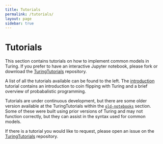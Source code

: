 ```yaml
---
title: Tutorials
permalink: /tutorials/
layout: page
sidebar: true
---
```


# Tutorials

This section contains tutorials on how to implement common models in Turing. If you prefer to have an interactive Jupyter notebook, please fork or download the [TuringTutorials](https://github.com/TuringLang/TuringTutorials) repository.


A list of all the tutorials available can be found to the left. The [introduction]({{site.baseurl}}/tutorials/0-introduction) tutorial contains an introduction to coin flipping with Turing and a brief overview of probabalistic programming.


Tutorials are under continuous development, but there are some older version available at the TuringTutorials within the [`old-notebooks`](https://github.com/TuringLang/TuringTutorials/tree/master/old-notebooks/) section. Some of these were built using prior versions of Turing and may not function correctly, but they can assist in the syntax used for common models.


If there is a tutorial you would like to request, please open an issue on the  [TuringTutorials](https://github.com/TuringLang/TuringTutorials) repository.


